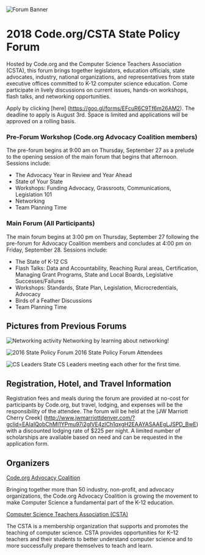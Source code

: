 ![Forum Banner](https://staging-advocacy.code.org/images/forum-banner.png)

# 2018 Code.org/CSTA State Policy Forum

Hosted by Code.org and the Computer Science Teachers Association (CSTA), this forum brings together legislators, education officials, state advocates, industry, national organizations, and representatives from state executive offices committed to K-12 computer science education. Come participate in lively discussions on current issues, hands-on workshops, flash talks, and networking opportunities.

Apply by clicking [here] (https://goo.gl/forms/EFcuR6C9Tf6m26AM2). The deadline to apply is August 3rd. Space is limited and applications will be approved on a rolling basis.


 
### Pre-Forum Workshop (Code.org Advocacy Coalition members)

The pre-forum begins at 9:00 am on Thursday, September 27 as a prelude to the opening session of the main forum that begins that afternoon. Sessions include: 
 
* The Advocacy Year in Review and Year Ahead
* State of Your State
* Workshops: Funding Advocacy, Grassroots, Communications, Legislation 101
* Networking 
* Team Planning Time

### Main Forum (All Participants) 
 
The main forum begins at 3:00 pm on Thursday, September 27 following the pre-forum for Advocacy Coalition members and concludes at 4:00 pm on Friday, September 28. Sessions include: 
 
* The State of K-12 CS
* Flash Talks: Data and Accountability, Reaching Rural areas, Certification, Managing Grant Programs, State and Local Boards, Legislative Successes/Failures
* Workshops: Standards, State Plan, Legislation, Microcredentials, Advocacy
* Birds of a Feather Discussions
* Team Planning Time



## Pictures from Previous Forums

![Networking activity](https://staging-advocacy.code.org/images/networking.jpg)
Networking by learning about networking!

![2016 State Policy Forum](https://staging-advocacy.code.org/images/2016-state-policy-forum.jpg)
2016 State Policy Forum Attendees

![CS Leaders](https://staging-advocacy.code.org/images/cs-leads.jpg)
State CS Leaders meeting each other for the first time.


## Registration, Hotel, and Travel Information

Registration fees and meals during the forum are provided at no-cost for participants by Code.org, but travel, lodging, and expenses will be the responsibility of the attendee. The forum will be held at the [JW Marriott Cherry Creek] (http://www.jwmarriottdenver.com/?gclid=EAIaIQobChMI1YPmu97i2gIVE4zICh1qxgH2EAAYASAAEgLJSPD_BwE) with a discounted lodging rate of $225 per night. A limited number of scholarships are available based on need and can be requested in the application form.

## Organizers
[Code.org Advocacy Coalition](https://advocacy.code.org/)

Bringing together more than 50 industry, non-profit, and advocacy organizations, the Code.org Advocacy Coalition is growing the movement to make Computer Science a fundamental part of the K-12 education.

[Computer Science Teachers Association (CSTA)](https://www.csteachers.org/)

The CSTA is a membership organization that supports and promotes the teaching of computer science. CSTA provides opportunities for K–12 teachers and their students to better understand computer science and to more successfully prepare themselves to teach and learn.



